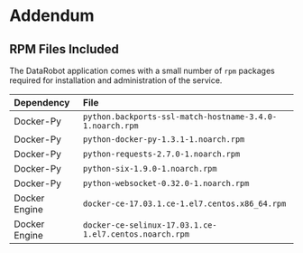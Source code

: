 # Addendum

## RPM Files Included

The DataRobot application comes with a small number of `rpm` packages required for installation and administration of the service.

| Dependency | File |
|:-----------|:-----|
| Docker-Py  | `python.backports-ssl-match-hostname-3.4.0-1.noarch.rpm` |
| Docker-Py  | `python-docker-py-1.3.1-1.noarch.rpm` |
| Docker-Py  | `python-requests-2.7.0-1.noarch.rpm` |
| Docker-Py  | `python-six-1.9.0-1.noarch.rpm` |
| Docker-Py  | `python-websocket-0.32.0-1.noarch.rpm` |
| Docker Engine  | `docker-ce-17.03.1.ce-1.el7.centos.x86_64.rpm` |
| Docker Engine  | `docker-ce-selinux-17.03.1.ce-1.el7.centos.noarch.rpm` |
